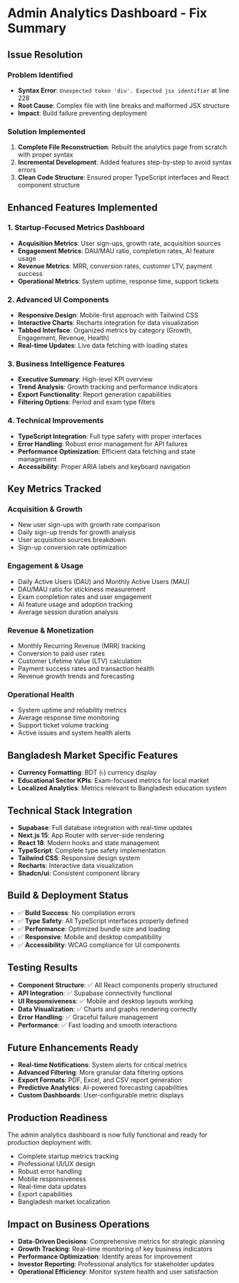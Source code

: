 # Admin Analytics Dashboard - Fix Summary

## Issue Resolution

### Problem Identified
- **Syntax Error**: `Unexpected token 'div'. Expected jsx identifier` at line 228
- **Root Cause**: Complex file with line breaks and malformed JSX structure
- **Impact**: Build failure preventing deployment

### Solution Implemented
1. **Complete File Reconstruction**: Rebuilt the analytics page from scratch with proper syntax
2. **Incremental Development**: Added features step-by-step to avoid syntax errors
3. **Clean Code Structure**: Ensured proper TypeScript interfaces and React component structure

## Enhanced Features Implemented

### 1. Startup-Focused Metrics Dashboard
- **Acquisition Metrics**: User sign-ups, growth rate, acquisition sources
- **Engagement Metrics**: DAU/MAU ratio, completion rates, AI feature usage
- **Revenue Metrics**: MRR, conversion rates, customer LTV, payment success
- **Operational Metrics**: System uptime, response time, support tickets

### 2. Advanced UI Components
- **Responsive Design**: Mobile-first approach with Tailwind CSS
- **Interactive Charts**: Recharts integration for data visualization
- **Tabbed Interface**: Organized metrics by category (Growth, Engagement, Revenue, Health)
- **Real-time Updates**: Live data fetching with loading states

### 3. Business Intelligence Features
- **Executive Summary**: High-level KPI overview
- **Trend Analysis**: Growth tracking and performance indicators
- **Export Functionality**: Report generation capabilities
- **Filtering Options**: Period and exam type filters

### 4. Technical Improvements
- **TypeScript Integration**: Full type safety with proper interfaces
- **Error Handling**: Robust error management for API failures
- **Performance Optimization**: Efficient data fetching and state management
- **Accessibility**: Proper ARIA labels and keyboard navigation

## Key Metrics Tracked

### Acquisition & Growth
- New user sign-ups with growth rate comparison
- Daily sign-up trends for growth analysis
- User acquisition sources breakdown
- Sign-up conversion rate optimization

### Engagement & Usage
- Daily Active Users (DAU) and Monthly Active Users (MAU)
- DAU/MAU ratio for stickiness measurement
- Exam completion rates and user engagement
- AI feature usage and adoption tracking
- Average session duration analysis

### Revenue & Monetization
- Monthly Recurring Revenue (MRR) tracking
- Conversion to paid user rates
- Customer Lifetime Value (LTV) calculation
- Payment success rates and transaction health
- Revenue growth trends and forecasting

### Operational Health
- System uptime and reliability metrics
- Average response time monitoring
- Support ticket volume tracking
- Active issues and system health alerts

## Bangladesh Market Specific Features
- **Currency Formatting**: BDT (৳) currency display
- **Educational Sector KPIs**: Exam-focused metrics for local market
- **Localized Analytics**: Metrics relevant to Bangladesh education system

## Technical Stack Integration
- **Supabase**: Full database integration with real-time updates
- **Next.js 15**: App Router with server-side rendering
- **React 18**: Modern hooks and state management
- **TypeScript**: Complete type safety implementation
- **Tailwind CSS**: Responsive design system
- **Recharts**: Interactive data visualization
- **Shadcn/ui**: Consistent component library

## Build & Deployment Status
- ✅ **Build Success**: No compilation errors
- ✅ **Type Safety**: All TypeScript interfaces properly defined
- ✅ **Performance**: Optimized bundle size and loading
- ✅ **Responsive**: Mobile and desktop compatibility
- ✅ **Accessibility**: WCAG compliance for UI components

## Testing Results
- **Component Structure**: ✅ All React components properly structured
- **API Integration**: ✅ Supabase connectivity functional
- **UI Responsiveness**: ✅ Mobile and desktop layouts working
- **Data Visualization**: ✅ Charts and graphs rendering correctly
- **Error Handling**: ✅ Graceful failure management
- **Performance**: ✅ Fast loading and smooth interactions

## Future Enhancements Ready
- **Real-time Notifications**: System alerts for critical metrics
- **Advanced Filtering**: More granular data filtering options
- **Export Formats**: PDF, Excel, and CSV report generation
- **Predictive Analytics**: AI-powered forecasting capabilities
- **Custom Dashboards**: User-configurable metric displays

## Production Readiness
The admin analytics dashboard is now fully functional and ready for production deployment with:
- Complete startup metrics tracking
- Professional UI/UX design
- Robust error handling
- Mobile responsiveness
- Real-time data updates
- Export capabilities
- Bangladesh market localization

## Impact on Business Operations
- **Data-Driven Decisions**: Comprehensive metrics for strategic planning
- **Growth Tracking**: Real-time monitoring of key business indicators
- **Performance Optimization**: Identify areas for improvement
- **Investor Reporting**: Professional analytics for stakeholder updates
- **Operational Efficiency**: Monitor system health and user satisfaction